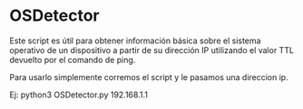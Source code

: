 # OSDetector
 Este script es útil para obtener información básica sobre el sistema operativo de un dispositivo a partir de su dirección IP utilizando el valor TTL devuelto por el comando de ping.

 Para usarlo simplemente corremos el script y le pasamos una direccion ip.

 Ej:
   python3 OSDetector.py 192.168.1.1
